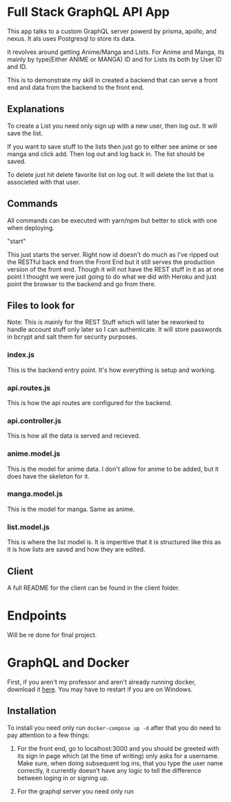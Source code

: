 # Full Stack GraphQL API App

This app talks to a custom GraphQL server powerd by prisma, apollo, and nexus. It als uses Postgresql to store its data.

It revolves around getting Anime/Manga and Lists. For Anime and Manga, its mainly by type(Either ANIME or MANGA) ID and for Lists its both by User ID and ID.

This is to demonstrate my skill in created a backend that can serve a front end and data from the backend to the front end.

## Explanations

To create a List you need only sign up with a new user, then log out. It will save the list.

If you want to save stuff to the lists then just go to either see anime or see manga and click add. Then log out and log back in. The list should be saved.

To delete just hit delete favorite list on log out. It will delete the list that is associeted with that user. 

## Commands

All commands can be executed with yarn/npm but better to stick with one when deploying.

"start"

This just starts the server. Right now id doesn't do much as I've ripped out the RESTful back end from the Front End but it still serves the production version of the front end. Though it will not have the REST stuff in it as at one point I thought we were just going to do what we did with Heroku and just point the browser to the backend and go from there.

## Files to look for

Note: This is mainly for the REST Stuff which will later be reworked to handle account stuff only later so I can authenticate. It will store passwords in bcrypt and salt them for security purposes.

### index.js

This is the backend entry point. It's how everything is setup and working.

### api.routes.js

This is how the api routes are configured for the backend.

### api.controller.js

This is how all the data is served and recieved.

### anime.model.js

This is the model for anime data. I don't allow for anime to be added, but it does have the skeleton for it.

### manga.model.js

This is the model for manga. Same as anime.

### list.model.js

This is where the list model is. It is imperitive that it is structured like this as it is how lists are saved and how they are edited.

## Client

A full README for the client can be found in the client folder.


# Endpoints

Will be re done for final project.

# GraphQL and Docker

First, if you aren't my professor and aren't already running docker, download it [here](https://docs.docker.com/get-docker/). You may have to restart if you are on Windows.

## Installation

To install you need only run ```docker-compose up -d``` after that you do need to pay attention to a few things:

1. For the front end, go to localhost:3000 and you should be greeted with its sign in page which (at the time of writing) only asks for a username. Make sure, when doing subsequent log ins, that you type the user name correctly, it currently doesn't have any logic to tell the difference between loging in or signing up.

2. For the graphql server you need only run 
